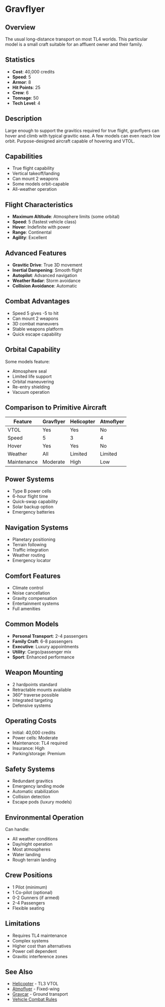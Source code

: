 # Gravflyer

## Overview
The usual long-distance transport on most TL4 worlds. This particular model is a small craft suitable for an affluent owner and their family.

## Statistics
- **Cost**: 40,000 credits
- **Speed**: 5
- **Armor**: 8
- **Hit Points**: 25
- **Crew**: 6
- **Tonnage**: 50
- **Tech Level**: 4

## Description
Large enough to support the gravitics required for true flight, gravflyers can hover and climb with typical gravitic ease. A few models can even reach low orbit. Purpose-designed aircraft capable of hovering and VTOL.

## Capabilities
- True flight capability
- Vertical takeoff/landing
- Can mount 2 weapons
- Some models orbit-capable
- All-weather operation

## Flight Characteristics
- **Maximum Altitude**: Atmosphere limits (some orbital)
- **Speed**: 5 (fastest vehicle class)
- **Hover**: Indefinite with power
- **Range**: Continental
- **Agility**: Excellent

## Advanced Features
- **Gravitic Drive**: True 3D movement
- **Inertial Dampening**: Smooth flight
- **Autopilot**: Advanced navigation
- **Weather Radar**: Storm avoidance
- **Collision Avoidance**: Automatic

## Combat Advantages
- Speed 5 gives -5 to hit
- Can mount 2 weapons
- 3D combat maneuvers
- Stable weapons platform
- Quick escape capability

## Orbital Capability
Some models feature:
- Atmosphere seal
- Limited life support
- Orbital maneuvering
- Re-entry shielding
- Vacuum operation

## Comparison to Primitive Aircraft
| Feature | Gravflyer | Helicopter | Atmoflyer |
|---------|-----------|------------|-----------|
| VTOL | Yes | Yes | No |
| Speed | 5 | 3 | 4 |
| Hover | Yes | Yes | No |
| Weather | All | Limited | Limited |
| Maintenance | Moderate | High | Low |

## Power Systems
- Type B power cells
- 6-hour flight time
- Quick-swap capability
- Solar backup option
- Emergency batteries

## Navigation Systems
- Planetary positioning
- Terrain following
- Traffic integration
- Weather routing
- Emergency locator

## Comfort Features
- Climate control
- Noise cancellation
- Gravity compensation
- Entertainment systems
- Full amenities

## Common Models
- **Personal Transport**: 2-4 passengers
- **Family Craft**: 6-8 passengers
- **Executive**: Luxury appointments
- **Utility**: Cargo/passenger mix
- **Sport**: Enhanced performance

## Weapon Mounting
- 2 hardpoints standard
- Retractable mounts available
- 360° traverse possible
- Integrated targeting
- Defensive systems

## Operating Costs
- Initial: 40,000 credits
- Power cells: Moderate
- Maintenance: TL4 required
- Insurance: High
- Parking/storage: Premium

## Safety Systems
- Redundant gravitics
- Emergency landing mode
- Automatic stabilization
- Collision detection
- Escape pods (luxury models)

## Environmental Operation
Can handle:
- All weather conditions
- Day/night operation
- Most atmospheres
- Water landing
- Rough terrain landing

## Crew Positions
- 1 Pilot (minimum)
- 1 Co-pilot (optional)
- 0-2 Gunners (if armed)
- 2-4 Passengers
- Flexible seating

## Limitations
- Requires TL4 maintenance
- Complex systems
- Higher cost than alternatives
- Power cell dependent
- Gravitic interference zones

## See Also
- [Helicopter](helicopter.md) - TL3 VTOL
- [Atmoflyer](atmoflyer.md) - Fixed-wing
- [Gravcar](gravcar.md) - Ground transport
- [Vehicle Combat Rules](../vehicle-combat.md)